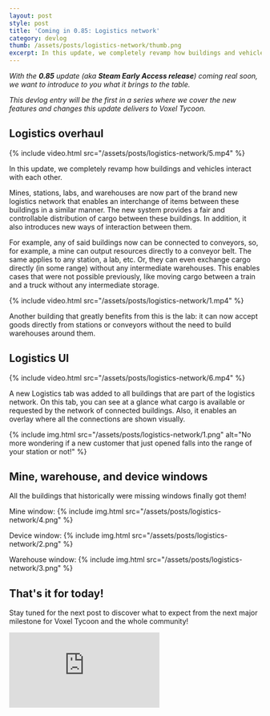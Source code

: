 ```yaml
---
layout: post
style: post
title: 'Coming in 0.85: Logistics network'
category: devlog
thumb: /assets/posts/logistics-network/thumb.png
excerpt: In this update, we completely revamp how buildings and vehicles interact with each other
---
```


*With the **0.85** update (aka **Steam Early Access release**) coming real soon, we want to introduce to you what it brings to the table.*

*This devlog entry will be the first in a series where we cover the new features and changes this update delivers to Voxel Tycoon.*

## Logistics overhaul

{% include video.html src="/assets/posts/logistics-network/5.mp4" %}

In this update, we completely revamp how buildings and vehicles interact with each other.

Mines, stations, labs, and warehouses are now part of the brand new logistics network that enables an interchange of items between these buildings in a similar manner. The new system provides a fair and controllable distribution of cargo between these buildings. In addition, it also introduces new ways of interaction between them.

For example, any of said buildings now can be connected to conveyors, so, for example, a mine can output resources directly to a conveyor belt. The same applies to any station, a lab, etc. Or, they can even exchange cargo directly (in some range) without any intermediate warehouses. This enables cases that were not possible previously, like moving cargo between a train and a truck without any intermediate storage.

{% include video.html src="/assets/posts/logistics-network/1.mp4" %}

Another building that greatly benefits from this is the lab: it can now accept goods directly from stations or conveyors without the need to build warehouses around them.

## Logistics UI

{% include video.html src="/assets/posts/logistics-network/6.mp4" %}

A new Logistics tab was added to all buildings that are part of the logistics network. On this tab, you can see at a glance what cargo is available or requested by the network of connected buildings. Also, it enables an overlay where all the connections are shown visually.

{% include img.html src="/assets/posts/logistics-network/1.png" alt="No more wondering if a new customer that just opened falls into the range of your station or not!" %}

## Mine, warehouse, and device windows

All the buildings that historically were missing windows finally got them!

Mine window:
{% include img.html src="/assets/posts/logistics-network/4.png" %}

Device window:
{% include img.html src="/assets/posts/logistics-network/2.png" %}

Warehouse window:
{% include img.html src="/assets/posts/logistics-network/3.png" %}

## That's it for today!

Stay tuned for the next post to discover what to expect from the next major milestone for Voxel Tycoon and the whole community!

<iframe class="widget-steam_modal" src="https://store.steampowered.com/widget/732050/" frameborder="0"></iframe>